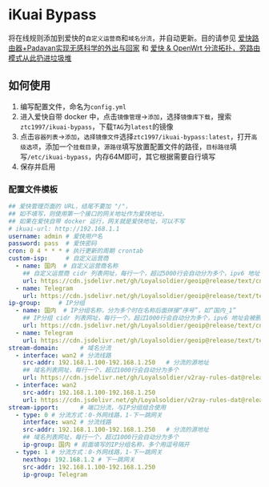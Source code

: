 # iKuai Bypass

将在线规则添加到爱快的`自定义运营商`和`域名分流`，并自动更新。目的请参见 [爱快路由器+Padavan实现无感科学的外出与回家](https://www.bilibili.com/read/cv4140884) 和 [爱快 & OpenWrt 分流拓扑，旁路由模式从此扔进垃圾堆](https://www.right.com.cn/forum/thread-8252571-1-1.html)

## 如何使用

1. 编写配置文件，命名为`config.yml`
2. 进入爱快自带 docker 中，点击`镜像管理`->`添加`，选择`镜像库下载`，搜索`ztc1997/ikuai-bypass`，下载`TAG`为`latest`的镜像
3. 点击`容器列表`->`添加`，`选择镜像文件`选择`ztc1997/ikuai-bypass:latest`，打开`高级选项`，添加一个`挂载目录`，`源路径`填写放置配置文件的路径，`目标路径`填写`/etc/ikuai-bypass`，内存64M即可，其它根据需要自行填写
4. 保存并启用

### 配置文件模板

```yaml
## 爱快管理页面的 URL，结尾不要加 "/"，
## 如不填写，则使用第一个接口的网关地址作为爱快地址，
## 如果在爱快自带 docker 运行，网关就是爱快地址，可以不写
# ikuai-url: http://192.168.1.1 
username: admin # 爱快用户名
password: pass  # 爱快密码
cron: 0 4 * * * # 执行更新的周期 crontab
custom-isp:     # 自定义运营商
  - name: 国内  # 自定义运营商名称
    ## 自定义运营商 cidr 列表网址，每行一个，超过5000行会自动分为多个，ipv6 地址会被删除
    url: https://cdn.jsdelivr.net/gh/Loyalsoldier/geoip@release/text/cn.txt
  - name: Telegram
    url: https://cdn.jsdelivr.net/gh/Loyalsoldier/geoip@release/text/telegram.txt
ip-group:     # IP分组
  - name: 国内  # IP分组名称，分为多个时在名称后面拼接“序号”，如“国内_1”
    ## IP分组 cidr 列表网址，每行一个，超过1000行会自动分为多个，ipv6 地址会被删除
    url: https://cdn.jsdelivr.net/gh/Loyalsoldier/geoip@release/text/cn.txt
  - name: Telegram
    url: https://cdn.jsdelivr.net/gh/Loyalsoldier/geoip@release/text/telegram.txt
stream-domain:      # 域名分流
  - interface: wan2 # 分流线路
    src-addr: 192.168.1.100-192.168.1.250   # 分流的源地址
    ## 域名列表网址，每行一个，超过1000行会自动分为多个
    url: https://cdn.jsdelivr.net/gh/Loyalsoldier/v2ray-rules-dat@release/gfw.txt
  - interface: wan2
    src-addr: 192.168.1.100-192.168.1.250
    url: https://cdn.jsdelivr.net/gh/Loyalsoldier/v2ray-rules-dat@release/greatfire.txt
stream-ipport:      # 端口分流，与IP分组组合使用
  - type: 0 # 分流方式：0-外网线路，1-下一跳网关
    interface: wan2 # 分流线路
    src-addr: 192.168.1.100-192.168.1.250   # 分流的源地址
    ## 域名列表网址，每行一个，超过1000行会自动分为多个
    ip-group: 国内 # 前面填写的IP分组名称，多个用逗号隔开
  - type: 1 # 分流方式：0-外网线路，1-下一跳网关
    nexthop: 192.168.1.2 # 下一跳网关
    src-addr: 192.168.1.100-192.168.1.250
    ip-group: Telegram
```
